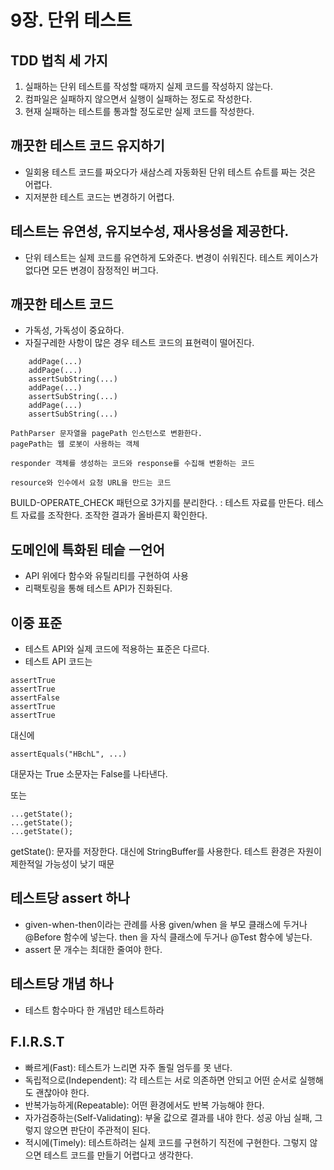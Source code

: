 9장. 단위 테스트
============

## TDD 법칙 세 가지
1. 실패하는 단위 테스트를 작성할 때까지 실제 코드를 작성하지 않는다.
2. 컴파일은 실패하지 않으면서 실행이 실패하는 정도로 작성한다.
3. 현재 실패하는 테스트를 통과할 정도로만 실제 코드를 작성한다.

## 깨끗한 테스트 코드 유지하기
- 일회용 테스트 코드를 짜오다가 새삼스레 자동화된 단위 테스트 슈트를 짜는 것은 어렵다.
- 지저분한 테스트 코드는 변경하기 어렵다.

## 테스트는 유연성, 유지보수성, 재사용성을 제공한다.
- 단위 테스트는 실제 코드를 유연하게 도와준다. 변경이 쉬워진다. 테스트 케이스가 없다면 모든 변경이 잠정적인 버그다.

## 깨끗한 테스트 코드
- 가독성, 가독성이 중요하다.
- 자질구레한 사항이 많은 경우 테스트 코드의 표현력이 떨어진다.
```
    addPage(...)
    addPage(...)
    assertSubString(...)
    addPage(...)
    assertSubString(...)
    addPage(...)
    assertSubString(...)    
```

```
PathParser 문자열을 pagePath 인스턴스로 변환한다.
pagePath는 웹 로봇이 사용하는 객체

responder 객체를 생성하는 코드와 response를 수집해 변환하는 코드

resource와 인수에서 요청 URL을 만드는 코드
```
BUILD-OPERATE_CHECK 패턴으로 3가지를 분리한다.
: 테스트 자료를 만든다. 테스트 자료를 조작한다. 조작한 결과가 올바른지 확인한다.

## 도메인에 특화된 테슽 ㅡ언어
- API 위에다 함수와 유틸리티를 구현하여 사용
- 리팩토링을 통해 테스트 API가 진화된다.

## 이중 표준
- 테스트 API와 실제 코드에 적용하는 표준은 다르다.
- 테스트 API 코드는 
```
assertTrue
assertTrue
assertFalse
assertTrue
assertTrue
```
대신에
```
assertEquals("HBchL", ...)
```
대문자는 True 소문자는 False를 나타낸다.

또는
```
...getState();
...getState();
...getState();
```
getState(): 문자를 저장한다.
대신에
StringBuffer를 사용한다.
테스트 환경은 자원이 제한적일 가능성이 낮기 때문

## 테스트당 assert 하나
- given-when-then이라는 관례를 사용
    given/when 을 부모 클래스에 두거나 @Before 함수에 넣는다.
    then 을 자식 클래스에 두거나 @Test 함수에 넣는다.
- assert 문 개수는 최대한 줄여야 한다.

## 테스트당 개념 하나
- 테스트 함수마다 한 개념만 테스트하라

## F.I.R.S.T
- 빠르게(Fast): 테스트가 느리면 자주 돌릴 엄두를 못 낸다.
- 독립적으로(Independent): 각 테스트는 서로 의존하면 안되고 어떤 순서로 실행해도 괜찮아야 한다.
- 반복가능하게(Repeatable): 어떤 환경에서도 반복 가능해야 한다.
- 자가검증하는(Self-Validating): 부울 값으로 결과를 내야 한다. 성공 아님 실패, 그렇지 않으면 판단이 주관적이 된다.
- 적시에(Timely): 테스트하려는 실제 코드를 구현하기 직전에 구현한다. 그렇지 않으면 테스트 코드를 만들기 어렵다고 생각한다.
